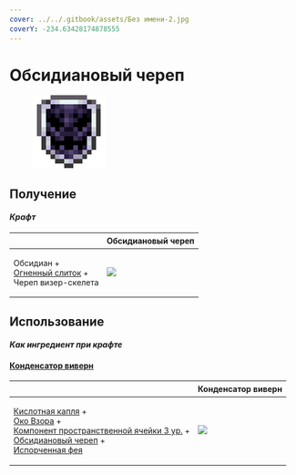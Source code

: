 ```yaml
---
cover: ../../.gitbook/assets/Без имени-2.jpg
coverY: -234.63428174878555
---
```


# Обсидиановый череп

<figure><img src="../../.gitbook/assets/obsidian_skull_shield_128.png" alt=""><figcaption></figcaption></figure>

## Получение

#### _Крафт_

| ㅤ                                                                                            |  Обсидиановый череп                                    |
| -------------------------------------------------------------------------------------------- | ------------------------------------------------------ |
| <p>Обсидиан +<br><a href="fireite_ingot.md">Огненный слиток</a> +<br>Череп визер-скелета</p> | ![](../../.gitbook/assets/obsidian\_skull\_shield.png) |

## Использование

#### _Как ингредиент при крафте_

#### [Конденсатор виверн](wyvern_capacitor.md)

| ㅤ                                                                                                                                                                                                                                                                                                       |  Конденсатор виверн                              |
| ------------------------------------------------------------------------------------------------------------------------------------------------------------------------------------------------------------------------------------------------------------------------------------------------------- | ------------------------------------------------ |
| <p><a href="acid.md">Кислотная капля</a> +<br><a href="watching_eye.md">Око Взора</a> +<br><a href="spatial_cell_component_128.md">Компонент пространственной ячейки 3 ур.</a> +<br><a href="obsidian_skull_shield.md">Обсидиановый череп</a> +<br><a href="corrupted_pixie.md">Испорченная фея</a></p> | ![](../../.gitbook/assets/wyvern\_capacitor.png) |

